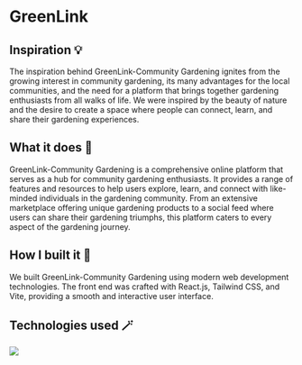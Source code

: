 # GreenLink

## Inspiration 💡

The inspiration behind GreenLink-Community Gardening ignites from the growing interest in community gardening, its many advantages for the local communities, and the need for a platform that brings together gardening enthusiasts from all walks of life. We were inspired by the beauty of nature and the desire to create a space where people can connect, learn, and share their gardening experiences.


## What it does 🌱

GreenLink-Community Gardening is a comprehensive online platform that serves as a hub for community gardening enthusiasts. It provides a range of features and resources to help users explore, learn, and connect with like-minded individuals in the gardening community. From an extensive marketplace offering unique gardening products to a social feed where users can share their gardening triumphs, this platform caters to every aspect of the gardening journey.


## How I built it 🔨

We built GreenLink-Community Gardening using modern web development technologies. The front end was crafted with React.js, Tailwind CSS, and Vite, providing a smooth and interactive user interface.


## Technologies used 🪄

 <img src="https://skillicons.dev/icons?i=github,git,react,tailwind,html,css,js,vscode,vite"/>

